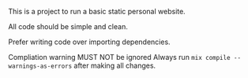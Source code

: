 This is a project to run a basic static personal website.

All code should be simple and clean.

Prefer writing code over importing dependencies.

Compliation warning MUST NOT be ignored
Always run `mix compile --warnings-as-errors` after making all changes. 
